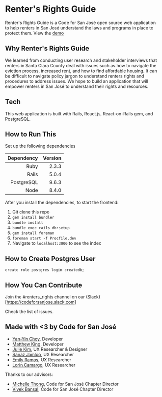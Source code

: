 # Renter's Rights Guide
Renter's Rights Guide is a Code for San José open source web application to help renters in San José understand the laws and programs in place to protect them. View the [demo](https://rentersrightsguide.org)

## Why Renter's Rights Guide
We learned from conducting user research and stakeholder interviews that renters in Santa Clara County deal with issues such as how to navigate the eviction process, increased rent, and how to find affordable housing. It can be difficult to navigate policy jargon to understand renters rights and procedures to address issues. We hope to build an application that will empower renters in San José to understand their rights and resources. 

## Tech
This web application is built with  Rails, React.js, React-on-Rails gem, and PostgreSQL.

## How to Run This

Set up the following dependencies

| Dependency      | Version       |
| --------------: |--------------:|
| Ruby            | 2.3.3         |
| Rails           | 5.0.4         |
| PostgreSQL      | 9.6.3         |
| Node            | 8.4.0         |

After you install the dependencies, to start the frontend:

1. Git clone this repo
1. ```gem install bundler```
1. ```bundle install```
1. ```bundle exec rails db:setup```
1. ```gem install foreman```
1. ```foreman start -f Procfile.dev```
1. Navigate to ```localhost:3000``` to see the index

## How to Create Postgres User
```
create role postgres login createdb;
```

## How You Can Contribute
Join the #renters_rights channel on our (Slack)[https://codeforsanjose.slack.com] 

Check the list of issues.

## Made with <3 by Code for San José

* [Yan-Yin Choy](https://github.com/ychoy), Developer
* [Matthew King](https://github.com/mking), Developer
* [Julie Kim](https://github.com/jliekim), UX Researcher & Designer
* [Sanaz Jamloo](https://github.com/sanazjamloo), UX Researcher
* [Emily Ramos](https://github.com/EngineerEmily), UX Researcher
* [Lorin Camargo](https://www.linkedin.com/in/lorincamargo), UX Researcher

Thanks to our advisors:
* [Michelle Thong](https://github.com/mthong), Code for San José Chapter Director 
* [Vivek Bansal](https://github.com/3vivekb), Code for San José Chapter Director
